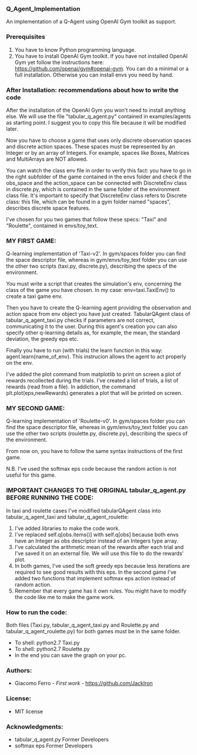 ### Q_Agent_Implementation

An implementation of a Q-Agent using OpenAI Gym toolkit as support.

### Prerequisites

1. 	You have to know Python programming language.
2. 	You have to install OpenAI Gym toolkit. 
	If you have not installed OpenAI Gym yet follow the instructions here: https://github.com/openai/gym#openai-gym. You can do a minimal or a full 	installation. Otherwise you can install envs you need by hand.

### After Installation: recommendations about how to write the code

After the installation of the OpenAI Gym you won't need to install anything else. 
We will use the file "tabular_q_agent.py" contained in examples/agents as starting point. I suggest you to copy this file because it will be modified later. 

Now you have to choose a game that uses only discrete observation spaces and discrete action spaces. These spaces must be represented by an Integer or by an array of Integers. For example, spaces like Boxes, Matrices and MultiArrays are NOT allowed. 

You can watch the class env file in order to verify this fact: you have to go in the right subfolder of the game contained in the envs folder and check if the obs_space and the action_space can be connected with DiscreteEnv class in discrete.py, which is contained in the same folder of the environment class file. It's important to specify that DiscreteEnv class refers to Discrete class: this file, which can be found in a gym folder named "spaces", describes discrete space features.

I've chosen for you two games that follow these specs: "Taxi" and "Roulette", contained in envs/toy_text.

### MY FIRST GAME:

Q-learning implementation of 'Taxi-v2'. In gym/spaces folder you can find the space descriptor file, whereas in gym/envs/toy_text folder you can use the other two scripts (taxi.py, discrete.py), describing the specs of the environment.

You must write a script that creates the simulation's env, concerning the class of the game you have chosen.
In my case: env=taxi.TaxiEnv() to create a taxi game env.

Then you have to create the Q-learning agent providing the observation and action space from env object you have just created. TabularQAgent class of tabular_q_agent_taxi.py checks if parameters are not correct, communicating it to the user. During this agent's creation you can also specify other q-learning details as, for example, the mean, the standard deviation, the greedy eps etc.

Finally you have to run (with trials) the learn function in this way: agent.learn(name_of_env).
This instrucion allows the agent to act properly on the env.

I've added the plot command from matplotlib to print on screen a plot of rewards recollected during the trials. I've created a list of trials, a list of rewards (read from a file). In addiction, the command plt.plot(eps,newRewards) generates a plot that will be printed on screen. 

### MY SECOND GAME:

Q-learning implementation of 'Roulette-v0'. In gym/spaces folder you can find the space descriptor file, whereas in gym/envs/toy_text folder you can use the other two scripts (roulette.py, discrete.py), describing the specs of the environment.

From now on, you have to follow the same syntax instructions of the first game.

N.B. I've used the softmax eps code because the random action is not useful for this game.

### IMPORTANT CHANGES TO THE ORIGINAL tabular_q_agent.py BEFORE RUNNING THE CODE:

In taxi and roulette cases I've modified tabularQAgent class into tabular_q_agent_taxi and tabular_q_agent_roulette:

1. 	I've added libraries to make the code work.
2. 	I've replaced self.q[obs.items()] with self.q[obs] because both envs have an Integer as obs descriptor instead of an Integers type array.
3.	I've calculated the arithmetic mean of the rewards after each trial and I've saved it on an external file. 
	We will use this file to do the rewards' plot.
4.	In both games, I've used the soft greedy eps because less iterations are required to see good results with this eps.
	In the second game I've added two functions that implement softmax eps action instead of random action.
5.	Remember that every game has it own rules. You might have to modify the code like me to make the game work. 
	
### How to run the code:

Both files (Taxi.py, tabular_q_agent_taxi.py and Roulette.py and tabular_q_agent_roulette.py) for both games must be in the same folder.

- To shell: python2.7 Taxi.py 
- To shell: python2.7 Roulette.py
- In the end you can save the graph on your pc.

### Authors:

* Giacomo Ferro - *First work* - https://github.com/JackIron

### License:

* MIT license

### Acknowledgments: 

* tabular_q_agent.py Former Developers 
* softmax eps Former Developers
